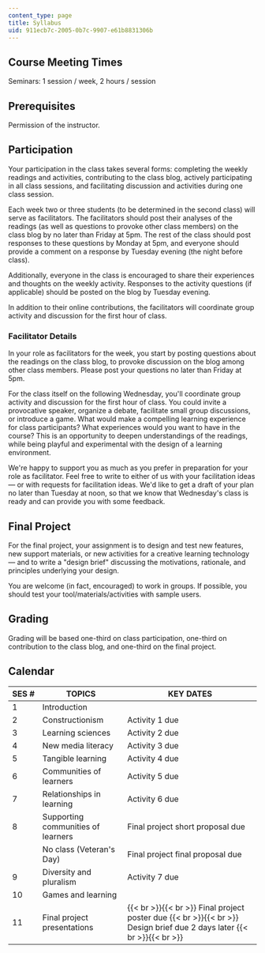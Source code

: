 ```yaml
---
content_type: page
title: Syllabus
uid: 911ecb7c-2005-0b7c-9907-e61b8831306b
---
```


Course Meeting Times
--------------------

Seminars: 1 session / week, 2 hours / session

Prerequisites
-------------

Permission of the instructor.

Participation
-------------

Your participation in the class takes several forms: completing the weekly readings and activities, contributing to the class blog, actively participating in all class sessions, and facilitating discussion and activities during one class session.

Each week two or three students (to be determined in the second class) will serve as facilitators. The facilitators should post their analyses of the readings (as well as questions to provoke other class members) on the class blog by no later than Friday at 5pm. The rest of the class should post responses to these questions by Monday at 5pm, and everyone should provide a comment on a response by Tuesday evening (the night before class).

Additionally, everyone in the class is encouraged to share their experiences and thoughts on the weekly activity. Responses to the activity questions (if applicable) should be posted on the blog by Tuesday evening.

In addition to their online contributions, the facilitators will coordinate group activity and discussion for the first hour of class.

### Facilitator Details

In your role as facilitators for the week, you start by posting questions about the readings on the class blog, to provoke discussion on the blog among other class members. Please post your questions no later than Friday at 5pm.

For the class itself on the following Wednesday, you'll coordinate group activity and discussion for the first hour of class. You could invite a provocative speaker, organize a debate, facilitate small group discussions, or introduce a game. What would make a compelling learning experience for class participants? What experiences would you want to have in the course? This is an opportunity to deepen understandings of the readings, while being playful and experimental with the design of a learning environment.

We're happy to support you as much as you prefer in preparation for your role as facilitator. Feel free to write to either of us with your facilitation ideas — or with requests for facilitation ideas. We'd like to get a draft of your plan no later than Tuesday at noon, so that we know that Wednesday's class is ready and can provide you with some feedback.

Final Project
-------------

For the final project, your assignment is to design and test new features, new support materials, or new activities for a creative learning technology — and to write a "design brief" discussing the motivations, rationale, and principles underlying your design.

You are welcome (in fact, encouraged) to work in groups. If possible, you should test your tool/materials/activities with sample users.

Grading
-------

Grading will be based one-third on class participation, one-third on contribution to the class blog, and one-third on the final project.

Calendar
--------

| SES # | TOPICS | KEY DATES |
| --- | --- | --- |
| 1 | Introduction | &nbsp; |
| 2 | Constructionism | Activity 1 due |
| 3 | Learning sciences | Activity 2 due |
| 4 | New media literacy | Activity 3 due |
| 5 | Tangible learning | Activity 4 due |
| 6 | Communities of learners | Activity 5 due |
| 7 | Relationships in learning | Activity 6 due |
| 8 | Supporting communities of learners | Final project short proposal due |
| &nbsp; | No class (Veteran's Day) | Final project final proposal due |
| 9 | Diversity and pluralism | Activity 7 due |
| 10 | Games and learning | &nbsp; |
| 11 | Final project presentations |  {{< br >}}{{< br >}} Final project poster due {{< br >}}{{< br >}} Design brief due 2 days later {{< br >}}{{< br >}}